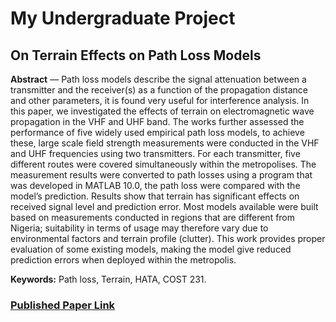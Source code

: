 # My Undergraduate Project

## On Terrain Effects on Path Loss Models

**Abstract** — Path loss models describe the signal attenuation between a transmitter and the receiver(s) as a function of the propagation distance and other parameters, it is found very useful for interference analysis. In this paper, we investigated the effects of terrain on electromagnetic wave propagation in the VHF and UHF band. The works further assessed the performance of five widely used empirical path loss models, to achieve these, large scale field strength measurements were conducted in the VHF and UHF frequencies using two transmitters. For each transmitter, five different routes were covered simultaneously within the metropolises. The measurement results were converted to path losses using a program that was developed in MATLAB 10.0, the path loss were compared with the model’s prediction. Results show that terrain has significant effects on received signal level and prediction error. Most models available were built based on measurements conducted in regions that are different from Nigeria; suitability in terms of usage may therefore vary due to environmental factors and terrain profile (clutter). This work provides proper evaluation of some existing models, making the model give reduced prediction errors when deployed within the metropolis.

**Keywords:** Path loss, Terrain, HATA, COST 231.


### [Published Paper Link](https://www.researchgate.net/publication/311983979_On_Terrain_Effects_on_Path_Loss_Models)
